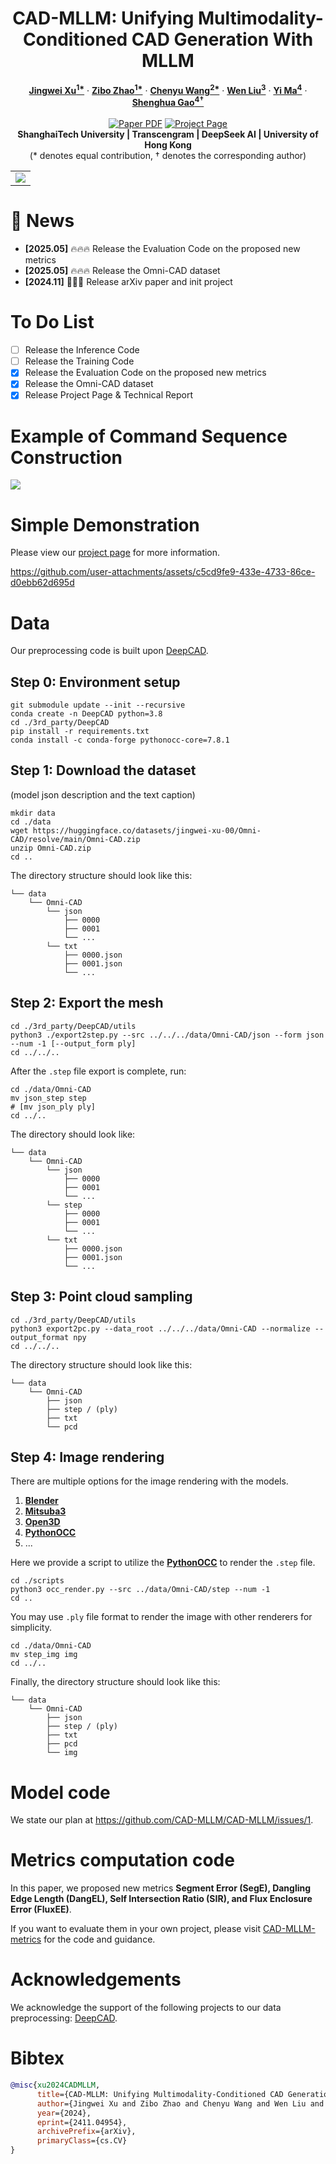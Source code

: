 <p align="center">

<h1 align="center">CAD-MLLM: Unifying Multimodality-Conditioned CAD Generation With MLLM</h1>
  <p align="center">
    <a href="https://davidxu-jj.github.io/"><strong>Jingwei Xu<sup>1*</sup></strong></a>
    ·
    <a href="https://maikouuu.github.io/"><strong>Zibo Zhao<sup>1*</sup></strong></a>
    ·
    <a href="https://github.com/jeremiah-wang"><strong>Chenyu Wang<sup>2*</sup></strong></a>
    ·
    <a href="https://scholar.google.com/citations?user=A6K6bkoAAAAJ&hl=en"><strong>Wen Liu<sup>3</sup></strong></a>
    ·
    <a href="https://scholar.google.com/citations?user=XqLiBQMAAAAJ&hl=en"><strong>Yi Ma<sup>4</sup></strong></a>
    ·
    <a href="https://scholar.google.com.sg/citations?user=fe-1v0MAAAAJ&hl=en"><strong>Shenghua Gao<sup>4†</sup></strong></a>
    <br>
    <br>
    <a href="https://arxiv.org/abs/2411.04954"><img src='https://img.shields.io/badge/arXiv-CADMLLM-red' alt='Paper PDF'></a>
    <a href="https://cad-mllm.github.io/"><img src='https://img.shields.io/badge/Project_Page-CADMLLM-green' alt='Project Page'></a>
    <br>
    <b>ShanghaiTech University | Transcengram | DeepSeek AI | University of Hong Kong</b>
    <br>
    (* denotes equal contribution, † denotes the corresponding author)
    </p>

<table align="center">
    <tr>
    <td>
      <img src="assets/pipeline.png">
    </td>
    </tr>
  </table>
</p>

# 🎉 News 
- **[2025.05]** 🔥🔥🔥 Release the Evaluation Code on the proposed new metrics
- **[2025.05]** 🔥🔥🔥 Release the Omni-CAD dataset
- **[2024.11]** 📢📢📢 Release arXiv paper and init project


# To Do List
- [ ] Release the Inference Code
- [ ] Release the Training Code
- [x] Release the Evaluation Code on the proposed new metrics
- [x] Release the Omni-CAD dataset
- [x] Release Project Page & Technical Report

# Example of Command Sequence Construction

![](./assets/command_sequence.png)

# Simple Demonstration

Please view our [project page](https://cad-mllm.github.io/) for more information.

https://github.com/user-attachments/assets/c5cd9fe9-433e-4733-86ce-d0ebb62d695d

# Data

Our preprocessing code is built upon [DeepCAD](https://github.com/ChrisWu1997/DeepCAD).

## Step 0: Environment setup

```
git submodule update --init --recursive
conda create -n DeepCAD python=3.8
cd ./3rd_party/DeepCAD
pip install -r requirements.txt
conda install -c conda-forge pythonocc-core=7.8.1
```

## Step 1: Download the dataset

(model json description and the text caption)

```
mkdir data
cd ./data
wget https://huggingface.co/datasets/jingwei-xu-00/Omni-CAD/resolve/main/Omni-CAD.zip
unzip Omni-CAD.zip
cd ..
```

The directory structure should look like this:

```
└── data
    └── Omni-CAD
        └── json
            ├── 0000
            ├── 0001
            └── ...
        └── txt
            ├── 0000.json
            ├── 0001.json
            └── ...
```

## Step 2: Export the mesh

```
cd ./3rd_party/DeepCAD/utils 
python3 ./export2step.py --src ../../../data/Omni-CAD/json --form json --num -1 [--output_form ply]
cd ../../..
```

After the `.step` file export is complete, run:

```
cd ./data/Omni-CAD
mv json_step step
# [mv json_ply ply]
cd ../..
```

The directory should look like:

```
└── data
    └── Omni-CAD
        └── json
            ├── 0000
            ├── 0001
            └── ...
        └── step
            ├── 0000
            ├── 0001
            └── ...
        └── txt
            ├── 0000.json
            ├── 0001.json
            └── ...
```

## Step 3: Point cloud sampling

```
cd ./3rd_party/DeepCAD/utils
python3 export2pc.py --data_root ../../../data/Omni-CAD --normalize --output_format npy 
cd ../../..
```

The directory structure should look like this:

```
└── data
    └── Omni-CAD
        ├── json
        ├── step / (ply)
        ├── txt
        └── pcd
```

## Step 4: Image rendering

There are multiple options for the image rendering with the models.

1. [**Blender**](https://www.blender.org/)
2. [**Mitsuba3**](https://www.mitsuba-renderer.org/)
3. [**Open3D**](http://www.open3d.org/)
4. [**PythonOCC**](https://github.com/tpaviot/pythonocc-core)
5. ...

Here we provide a script to utilize the [**PythonOCC**](https://github.com/tpaviot/pythonocc-core) to render the `.step` file.

```
cd ./scripts
python3 occ_render.py --src ../data/Omni-CAD/step --num -1
cd ..
```

You may use `.ply` file format to render the image with other renderers for simplicity.

```
cd ./data/Omni-CAD
mv step_img img
cd ../..
```

Finally, the directory structure should look like this:

```
└── data
    └── Omni-CAD
        ├── json
        ├── step / (ply)
        ├── txt
        ├── pcd
        └── img
```

# Model code

We state our plan at https://github.com/CAD-MLLM/CAD-MLLM/issues/1.

# Metrics computation code

In this paper, we proposed new metrics **Segment Error (SegE), Dangling Edge Length (DangEL), Self Intersection Ratio (SIR), and Flux Enclosure Error (FluxEE)**.

If you want to evaluate them in your own project, please visit [CAD-MLLM-metrics](https://github.com/DavidXu-JJ/CAD-MLLM-metrics) for the code and guidance.

# Acknowledgements

We acknowledge the support of the following projects to our data preprocessing: [DeepCAD](https://github.com/ChrisWu1997/DeepCAD).

# Bibtex

```bibtex
@misc{xu2024CADMLLM,
      title={CAD-MLLM: Unifying Multimodality-Conditioned CAD Generation With MLLM}, 
      author={Jingwei Xu and Zibo Zhao and Chenyu Wang and Wen Liu and Yi Ma and Shenghua Gao},
      year={2024},
      eprint={2411.04954},
      archivePrefix={arXiv},
      primaryClass={cs.CV}
}
```
